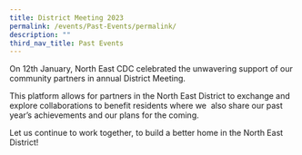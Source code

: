 ```yaml
---
title: District Meeting 2023
permalink: /events/Past-Events/permalink/
description: ""
third_nav_title: Past Events
---
```

On 12th January, North East CDC celebrated the unwavering support of our community partners in annual District Meeting. 

This platform allows for partners in the North East District to exchange and explore collaborations to benefit residents where we  also share our past year’s achievements and our plans for the coming. 

Let us continue to work together, to build a better home in the North East District!
